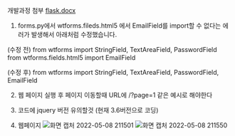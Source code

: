 개발과정 첨부
[flask.docx](https://github.com/JangDeukchun/Python/files/8646946/flask.docx)

1. forms.py에서 wtforms.fileds.html5 에서 EmailField를 import할 수 없다는 에러가 발생해서 아래처럼 수정했습니다.

(수정 전)
from wtforms import StringField, TextAreaField, PasswordField
from wtforms.fields.html5 import EmailField

(수정 후)
from wtforms import StringField, TextAreaField, PasswordField, EmailField

2. 웹 페이지 실행 후 페이지 이동할때 URL에 /?page=1 같은 예시로 해야한다

3. 코드에 jquery 버전 유의할것 (현재 3.6버전으로 코딩)

4. 웹페이지 ![화면 캡처 2022-05-08 211501](https://user-images.githubusercontent.com/85157729/167295709-5b9d36e9-fd06-4b3f-82dd-ec3ba486a2fa.png)
![화면 캡처 2022-05-08 211550](https://user-images.githubusercontent.com/85157729/167295710-61b7d90c-ccdf-4b7f-a611-6c63e2740f6e.png)
